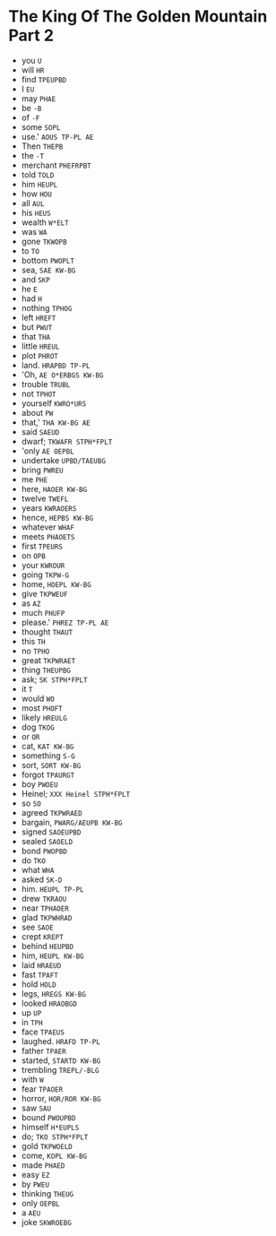 # The King Of The Golden Mountain Part 2

* you `U`
* will `HR`
* find `TPEUPBD`
* I `EU`
* may `PHAE`
* be `-B`
* of `-F`
* some `SOPL`
* use.' `AOUS TP-PL AE`
* Then `THEPB`
* the `-T`
* merchant `PHEFRPBT`
* told `TOLD`
* him `HEUPL`
* how `HOU`
* all `AUL`
* his `HEUS`
* wealth `W*ELT`
* was `WA`
* gone `TKWOPB`
* to `TO`
* bottom `PWOPLT`
* sea, `SAE KW-BG`
* and `SKP`
* he `E`
* had `H`
* nothing `TPHOG`
* left `HREFT`
* but `PWUT`
* that `THA`
* little `HREUL`
* plot `PHROT`
* land. `HRAPBD TP-PL`
* 'Oh, `AE O*ERBGS KW-BG`
* trouble `TRUBL`
* not `TPHOT`
* yourself `KWRO*URS`
* about `PW`
* that,' `THA KW-BG AE`
* said `SAEUD`
* dwarf; `TKWAFR STPH*FPLT`
* 'only `AE OEPBL`
* undertake `UPBD/TAEUBG`
* bring `PWREU`
* me `PHE`
* here, `HAOER KW-BG`
* twelve `TWEFL`
* years `KWRAOERS`
* hence, `HEPBS KW-BG`
* whatever `WHAF`
* meets `PHAOETS`
* first `TPEURS`
* on `OPB`
* your `KWROUR`
* going `TKPW-G`
* home, `HOEPL KW-BG`
* give `TKPWEUF`
* as `AZ`
* much `PHUFP`
* please.' `PHREZ TP-PL AE`
* thought `THAUT`
* this `TH`
* no `TPHO`
* great `TKPWRAET`
* thing `THEUPBG`
* ask; `SK STPH*FPLT`
* it `T`
* would `WO`
* most `PHOFT`
* likely `HREULG`
* dog `TKOG`
* or `OR`
* cat, `KAT KW-BG`
* something `S-G`
* sort, `SORT KW-BG`
* forgot `TPAURGT`
* boy `PWOEU`
* Heinel; `XXX Heinel STPH*FPLT`
* so `SO`
* agreed `TKPWRAED`
* bargain, `PWARG/AEUPB KW-BG`
* signed `SAOEUPBD`
* sealed `SAOELD`
* bond `PWOPBD`
* do `TKO`
* what `WHA`
* asked `SK-D`
* him. `HEUPL TP-PL`
* drew `TKRAOU`
* near `TPHAOER`
* glad `TKPWHRAD`
* see `SAOE`
* crept `KREPT`
* behind `HEUPBD`
* him, `HEUPL KW-BG`
* laid `HRAEUD`
* fast `TPAFT`
* hold `HOLD`
* legs, `HREGS KW-BG`
* looked `HRAOBGD`
* up `UP`
* in `TPH`
* face `TPAEUS`
* laughed. `HRAFD TP-PL`
* father `TPAER`
* started, `STARTD KW-BG`
* trembling `TREPL/-BLG`
* with `W`
* fear `TPAOER`
* horror, `HOR/ROR KW-BG`
* saw `SAU`
* bound `PWOUPBD`
* himself `H*EUPLS`
* do; `TKO STPH*FPLT`
* gold `TKPWOELD`
* come, `KOPL KW-BG`
* made `PHAED`
* easy `EZ`
* by `PWEU`
* thinking `THEUG`
* only `OEPBL`
* a `AEU`
* joke `SKWROEBG`
